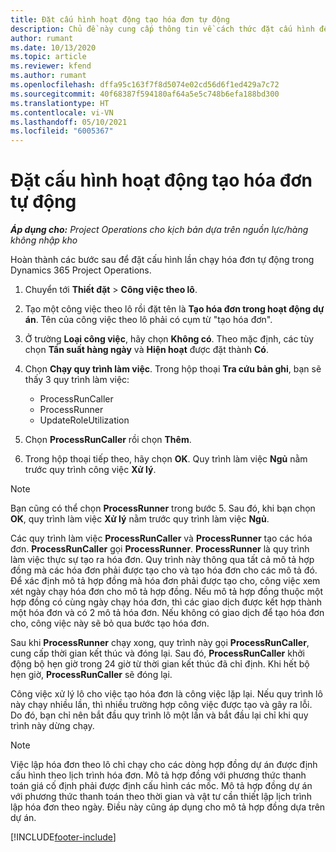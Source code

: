 ```yaml
---
title: Đặt cấu hình hoạt động tạo hóa đơn tự động
description: Chủ đề này cung cấp thông tin về cách thức đặt cấu hình để hệ thống tự động tạo hóa đơn.
author: rumant
ms.date: 10/13/2020
ms.topic: article
ms.reviewer: kfend
ms.author: rumant
ms.openlocfilehash: dffa95c163f7f8d5074e02cd56d6f1ed429a7c72
ms.sourcegitcommit: 40f68387f594180af64a5e5c748b6efa188bd300
ms.translationtype: HT
ms.contentlocale: vi-VN
ms.lasthandoff: 05/10/2021
ms.locfileid: "6005367"
---
```

# <a name="configure-automatic-invoice-creation"></a>Đặt cấu hình hoạt động tạo hóa đơn tự động

_**Áp dụng cho:** Project Operations cho kịch bản dựa trên nguồn lực/hàng không nhập kho_


Hoàn thành các bước sau để đặt cấu hình lần chạy hóa đơn tự động trong Dynamics 365 Project Operations.

1. Chuyển tới **Thiết đặt** > **Công việc theo lô**.
2. Tạo một công việc theo lô rồi đặt tên là **Tạo hóa đơn trong hoạt động dự án**. Tên của công việc theo lô phải có cụm từ "tạo hóa đơn".
3. Ở trường **Loại công việc**, hãy chọn **Không có**. Theo mặc định, các tùy chọn **Tần suất hàng ngày** và **Hiện hoạt** được đặt thành **Có**.
4. Chọn **Chạy quy trình làm việc**. Trong hộp thoại **Tra cứu bản ghi**, bạn sẽ thấy 3 quy trình làm việc:

    - ProcessRunCaller
    - ProcessRunner
    - UpdateRoleUtilization

5. Chọn **ProcessRunCaller** rồi chọn **Thêm**.
6. Trong hộp thoại tiếp theo, hãy chọn **OK**. Quy trình làm việc **Ngủ** nằm trước quy trình công việc **Xử lý**.

  > [!NOTE]
  > Bạn cũng có thể chọn **ProcessRunner** trong bước 5. Sau đó, khi bạn chọn **OK**, quy trình làm việc **Xử lý** nằm trước quy trình làm việc **Ngủ**.

Các quy trình làm việc **ProcessRunCaller** và **ProcessRunner** tạo các hóa đơn. **ProcessRunCaller** gọi **ProcessRunner**. **ProcessRunner** là quy trình làm việc thực sự tạo ra hóa đơn. Quy trình này thông qua tất cả mô tả hợp đồng mà các hóa đơn phải được tạo cho và tạo hóa đơn cho các mô tả đó. Để xác định mô tả hợp đồng mà hóa đơn phải được tạo cho, công việc xem xét ngày chạy hóa đơn cho mô tả hợp đồng. Nếu mô tả hợp đồng thuộc một hợp đồng có cùng ngày chạy hóa đơn, thì các giao dịch được kết hợp thành một hóa đơn và có 2 mô tả hóa đơn. Nếu không có giao dịch để tạo hóa đơn cho, công việc này sẽ bỏ qua bước tạo hóa đơn.

Sau khi **ProcessRunner** chạy xong, quy trình này gọi **ProcessRunCaller**, cung cấp thời gian kết thúc và đóng lại. Sau đó, **ProcessRunCaller** khởi động bộ hẹn giờ trong 24 giờ từ thời gian kết thúc đã chỉ định. Khi hết bộ hẹn giờ, **ProcessRunCaller** sẽ đóng lại.

Công việc xử lý lô cho việc tạo hóa đơn là công việc lặp lại. Nếu quy trình lô này chạy nhiều lần, thì nhiều trường hợp công việc được tạo và gây ra lỗi. Do đó, bạn chỉ nên bắt đầu quy trình lô một lần và bắt đầu lại chỉ khi quy trình này dừng chạy.

> [!NOTE]
> Việc lập hóa đơn theo lô chỉ chạy cho các dòng hợp đồng dự án được định cấu hình theo lịch trình hóa đơn. Mô tả hợp đồng với phương thức thanh toán giá cố định phải được định cấu hình các mốc. Mô tả hợp đồng dự án với phương thức thanh toán theo thời gian và vật tư cần thiết lập lịch trình lập hóa đơn theo ngày. Điều này cũng áp dụng cho mô tả hợp đồng dựa trên dự án.     


[!INCLUDE[footer-include](../includes/footer-banner.md)]